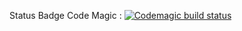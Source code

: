 Status Badge Code Magic : 
[![Codemagic build status](https://api.codemagic.io/apps/621e48d1bc3d3d8591193a6b/621e48d1bc3d3d8591193a6a/status_badge.svg)](https://codemagic.io/apps/621e48d1bc3d3d8591193a6b/621e48d1bc3d3d8591193a6a/latest_build)
